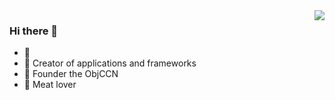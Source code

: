 <img align="right" src="https://github-readme-stats.vercel.app/api?username=yanx1n&show_icons=true&icon_color=CE1D2D&text_color=718096&bg_color=ffffff&hide_title=true" />

### Hi there 👋

- :orange_book:
- :hammer: Creator of applications and frameworks
- :ram: Founder the ObjCCN
- :meat_on_bone: Meat lover
